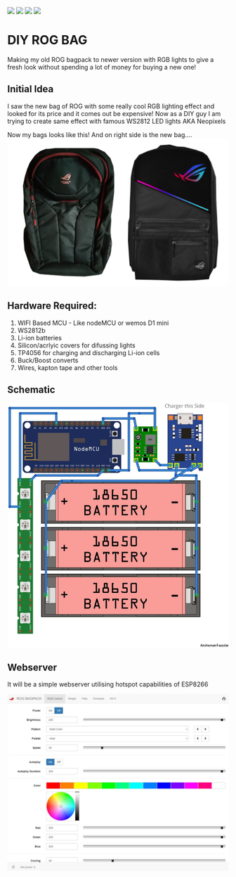 [![](https://img.shields.io/github/downloads/AnshumanFauzdar/DIY-ROG-BAG/total?style=social)]()
[![](https://img.shields.io/github/repo-size/AnshumanFauzdar/DIY-ROG-BAG?style=social)]()
[![](https://img.shields.io/github/license/AnshumanFauzdar/DIY-ROG-BAG?style=social)]()
[![](https://img.shields.io/github/release-pre/AnshumanFauzdar/DIY-ROG-BAG?style=social)]()
# DIY ROG BAG

Making my old ROG bagpack to newer version with RGB lights to give a fresh look without spending a lot of money for buying a new one!

## Initial Idea

I saw the new bag of ROG with some really cool RGB lighting effect and looked for its price and it comes out be expensive! Now as a DIY guy I am trying to create same effect with famous WS2812 LED lights AKA Neopixels

Now my bags looks like this! And on right side is the new bag....
![Before](https://github.com/AnshumanFauzdar/DIY-ROG-BAG/blob/master/Before.jpg)

## Hardware Required:
1. WIFI Based MCU - Like nodeMCU or wemos D1 mini
2. WS2812b
3. Li-ion batteries
4. Silicon/acrlyic covers for difussing lights
5. TP4056 for charging and discharging Li-ion cells
6. Buck/Boost converts
7. Wires, kapton tape and other tools

## Schematic

![Schematic](https://github.com/AnshumanFauzdar/DIY-ROG-BAG/blob/master/Schematic.jpg)

## Webserver

It will be a simple webserver utilising hotspot capabilities of ESP8266

![webserver](https://github.com/AnshumanFauzdar/DIY-ROG-BAG/blob/master/webserver.jpg)
